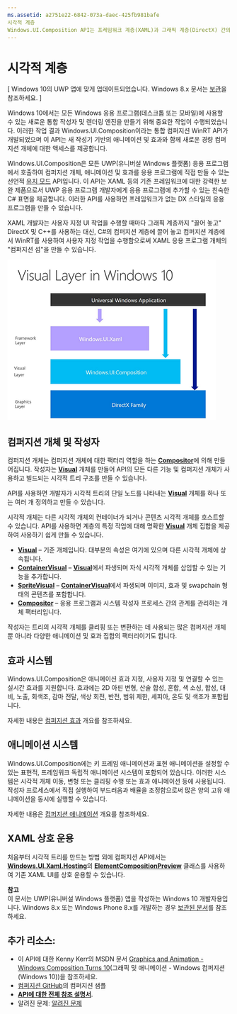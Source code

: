 ```yaml
---
ms.assetid: a2751e22-6842-073a-daec-425fb981bafe
시각적 계층
Windows.UI.Composition API는 프레임워크 계층(XAML)과 그래픽 계층(DirectX) 간의 컴퍼지션 계층에 대한 액세스를 제공합니다.
---
```

# 시각적 계층

\[ Windows 10의 UWP 앱에 맞게 업데이트되었습니다. Windows 8.x 문서는 [보관](http://go.microsoft.com/fwlink/p/?linkid=619132)을 참조하세요. \]

Windows 10에서는 모든 Windows 응용 프로그램(데스크톱 또는 모바일)에 사용할 수 있는 새로운 통합 작성자 및 렌더링 엔진을 만들기 위해 중요한 작업이 수행되었습니다. 이러한 작업 결과 Windows.UI.Composition이라는 통합 컴퍼지션 WinRT API가 개발되었으며 이 API는 새 작성기 기반의 애니메이션 및 효과와 함께 새로운 경량 컴퍼지션 개체에 대한 액세스를 제공합니다.

Windows.UI.Composition은 모든 UWP(유니버설 Windows 플랫폼) 응용 프로그램에서 호출하여 컴퍼지션 개체, 애니메이션 및 효과를 응용 프로그램에 직접 만들 수 있는 선언적 [유지 모드](https://msdn.microsoft.com/library/windows/desktop/ff684178.aspx) API입니다. 이 API는 XAML 등의 기존 프레임워크에 대한 강력한 보완 제품으로서 UWP 응용 프로그램 개발자에게 응용 프로그램에 추가할 수 있는 친숙한 C# 표면을 제공합니다. 이러한 API를 사용하면 프레임워크가 없는 DX 스타일의 응용 프로그램을 만들 수 있습니다.

XAML 개발자는 사용자 지정 UI 작업을 수행할 때마다 그래픽 계층까지 "끌어 놓고" DirectX 및 C++를 사용하는 대신, C#의 컴퍼지션 계층에 끌어 놓고 컴퍼지션 계층에서 WinRT를 사용하여 사용자 지정 작업을 수행함으로써 XAML 응용 프로그램 개체의 "컴퍼지션 섬"을 만들 수 있습니다.

![](images/layers-win-ui-composition.png)
## <span id="Composition_Objects_and_The_Compositor"> </span> <span id="composition_objects_and_the_compositor"> </span> <span id="COMPOSITION_OBJECTS_AND_THE_COMPOSITOR"> </span>컴퍼지션 개체 및 작성자

컴퍼지션 개체는 컴퍼지션 개체에 대한 팩터리 역할을 하는 [**Compositor**](https://msdn.microsoft.com/library/windows/apps/Dn706789)에 의해 만들어집니다. 작성자는 [**Visual**](https://msdn.microsoft.com/library/windows/apps/Dn706858) 개체를 만들어 API의 모든 다른 기능 및 컴퍼지션 개체가 사용하고 빌드되는 시각적 트리 구조를 만들 수 있습니다.

API를 사용하면 개발자가 시각적 트리의 단일 노드를 나타내는 [**Visual**](https://msdn.microsoft.com/library/windows/apps/Dn706858) 개체를 하나 또는 여러 개 정의하고 만들 수 있습니다.

시각적 개체는 다른 시각적 개체의 컨테이너가 되거나 콘텐츠 시각적 개체를 호스트할 수 있습니다. API를 사용하면 계층의 특정 작업에 대해 명확한 [**Visual**](https://msdn.microsoft.com/library/windows/apps/Dn706858) 개체 집합을 제공하여 사용하기 쉽게 만들 수 있습니다.

-   [
            **Visual**](https://msdn.microsoft.com/library/windows/apps/Dn706858) – 기준 개체입니다. 대부분의 속성은 여기에 있으며 다른 시각적 개체에 상속됩니다.
-   [
            **ContainerVisual**](https://msdn.microsoft.com/library/windows/apps/Dn706810) – [**Visual**](https://msdn.microsoft.com/library/windows/apps/Dn706858)에서 파생되며 자식 시각적 개체를 삽입할 수 있는 기능을 추가합니다.
-   [
            **SpriteVisual**](https://msdn.microsoft.com/library/windows/apps/Mt589433) – [**ContainerVisual**](https://msdn.microsoft.com/library/windows/apps/Dn706810)에서 파생되며 이미지, 효과 및 swapchain 형태의 콘텐츠를 포함합니다.
-   [
            **Compositor**](https://msdn.microsoft.com/library/windows/apps/Dn706789) – 응용 프로그램과 시스템 작성자 프로세스 간의 관계를 관리하는 개체 팩터리입니다.

작성자는 트리의 시각적 개체를 클리핑 또는 변환하는 데 사용되는 많은 컴퍼지션 개체뿐 아니라 다양한 애니메이션 및 효과 집합의 팩터리이기도 합니다.

## <span id="Effects_System"> </span> <span id="effects_system"> </span> <span id="EFFECTS_SYSTEM"> </span>효과 시스템

Windows.UI.Composition은 애니메이션 효과 지정, 사용자 지정 및 연결할 수 있는 실시간 효과를 지원합니다. 효과에는 2D 아핀 변형, 산술 합성, 혼합, 색 소싱, 합성, 대비, 노출, 회색조, 감마 전달, 색상 회전, 반전, 범위 제한, 세피아, 온도 및 색조가 포함됩니다.

자세한 내용은 [컴퍼지션 효과](composition-effects.md) 개요를 참조하세요.

## <span id="Animation_System"> </span> <span id="animation_system"> </span> <span id="ANIMATION_SYSTEM"> </span>애니메이션 시스템

Windows.UI.Composition에는 키 프레임 애니메이션과 표현 애니메이션을 설정할 수 있는 표현적, 프레임워크 독립적 애니메이션 시스템이 포함되어 있습니다. 이러한 시스템은 시각적 개체 이동, 변형 또는 클리핑 수행 또는 효과 애니메이션 등에 사용됩니다. 작성자 프로세스에서 직접 실행하여 부드러움과 배율을 조정함으로써 많은 양의 고유 애니메이션을 동시에 실행할 수 있습니다.

자세한 내용은 [컴퍼지션 애니메이션](composition-animation.md) 개요를 참조하세요.

## <span id="XAML_Interoperation"> </span> <span id="xaml_interoperation"> </span> <span id="XAML_INTEROPERATION"> </span>XAML 상호 운용

처음부터 시각적 트리를 만드는 방법 외에 컴퍼지션 API에서는 [**Windows.UI.Xaml.Hosting**](https://msdn.microsoft.com/library/windows/apps/Hh701908)의 [**ElementCompositionPreview**](https://msdn.microsoft.com/library/windows/apps/Mt608976) 클래스를 사용하여 기존 XAML UI를 상호 운용할 수 있습니다.


**참고**  
이 문서는 UWP(유니버설 Windows 플랫폼) 앱을 작성하는 Windows 10 개발자용입니다. Windows 8.x 또는 Windows Phone 8.x를 개발하는 경우 [보관된 문서](http://go.microsoft.com/fwlink/p/?linkid=619132)를 참조하세요.

 

## <span id="Additional_Resources_"> </span> <span id="additional_resources_"> </span> <span id="ADDITIONAL_RESOURCES_"> </span>추가 리소스:

-   이 API에 대한 Kenny Kerr의 MSDN 문서 [Graphics and Animation - Windows Composition Turns 10](https://msdn.microsoft.com/magazine/mt590968)(그래픽 및 애니메이션 - Windows 컴퍼지션(Windows 10))을 참조하세요.
-   [컴퍼지션 GitHub](https://github.com/Microsoft/composition)의 컴퍼지션 샘플
-   [
            **API에 대한 전체 참조 설명서**](https://msdn.microsoft.com/library/windows/apps/Dn706878).
-   알려진 문제: [알려진 문제](https://social.msdn.microsoft.com/Forums/en-US/home?forum=Win10SDKToolsIssues)

 

 






<!--HONumber=Mar16_HO1-->


